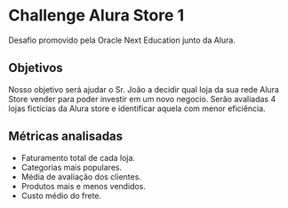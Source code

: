 # Challenge Alura Store 1
Desafio promovido pela Oracle Next Education junto da Alura.

## Objetivos
Nosso objetivo será ajudar o Sr. João a decidir qual loja da sua rede Alura Store vender para poder investir em um novo negocio. Serão avaliadas 4 lojas fictícias da Alura store e identificar aquela com menor eficiência.

## Métricas analisadas
- Faturamento total de cada loja.
- Categorias mais populares.
- Média de avaliação dos clientes.
- Produtos mais e menos vendidos.
- Custo médio do frete.

